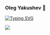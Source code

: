 ### Oleg Yakushev 👋

[![Typing SVG](https://readme-typing-svg.herokuapp.com?font=Fira+Code&duration=3000&pause=1000&color=6CF792&width=435&lines=Junior+backend-developer+from+Russia)](https://git.io/typing-svg)

![](https://komarev.com/ghpvc/?username=BrikozO)
<!--
**BrikozO/BrikozO** is a ✨ _special_ ✨ repository because its `README.md` (this file) appears on your GitHub profile.

Here are some ideas to get you started:

- 🔭 I’m currently working on ...
- 🌱 I’m currently learning ...
- 👯 I’m looking to collaborate on ...
- 🤔 I’m looking for help with ...
- 💬 Ask me about ...
- 📫 How to reach me: ...
- 😄 Pronouns: ...
- ⚡ Fun fact: ...
-->
